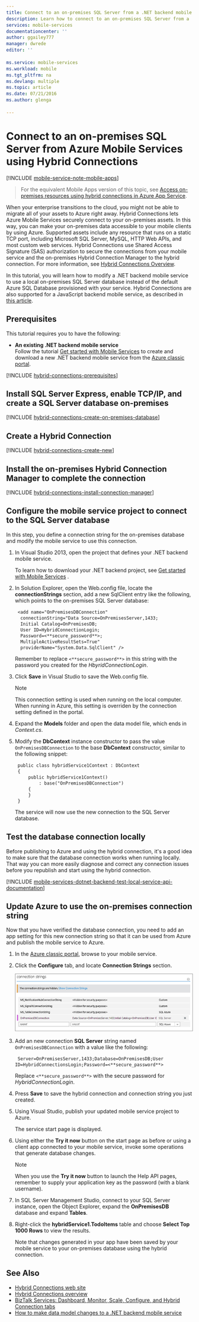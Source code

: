 ```yaml
---
title: Connect to an on-premises SQL Server from a .NET backend mobile service using Hybrid Connections |  Azure Mobile Services
description: Learn how to connect to an on-premises SQL Server from a .NET backend mobile service using Azure Hybrid Connections
services: mobile-services
documentationcenter: ''
author: ggailey777
manager: dwrede
editor: ''

ms.service: mobile-services
ms.workload: mobile
ms.tgt_pltfrm: na
ms.devlang: multiple
ms.topic: article
ms.date: 07/21/2016
ms.author: glenga

---
```

# Connect to an on-premises SQL Server from Azure Mobile Services using Hybrid Connections
[!INCLUDE [mobile-service-note-mobile-apps](../../includes/mobile-services-note-mobile-apps.md)]

> For the equivalent Mobile Apps version of this topic, see [Access on-premises resources using hybrid connections in Azure App Service](../app-service-web/web-sites-hybrid-connection-get-started.md).
> 
> 

When your enterprise transitions to the cloud, you might not be able to migrate all of your assets to Azure right away. Hybrid Connections lets Azure Mobile Services securely connect to your on-premises assets. In this way, you can make your on-premises data accessible to your mobile clients by using Azure. Supported assets include any resource that runs on a static TCP port, including Microsoft SQL Server, MySQL, HTTP Web APIs, and most custom web services. Hybrid Connections use Shared Access Signature (SAS) authorization to secure the connections from your mobile service and the on-premises Hybrid Connection Manager to the hybrid connection. For more information, see [Hybrid Connections Overview](../biztalk-services/integration-hybrid-connection-overview.md).

In this tutorial, you will learn how to modify a .NET backend mobile service to use a local on-premises SQL Server database instead of the default Azure SQL Database provisioned with your service. Hybrid Connections are also supported for a JavaScript backend mobile service, as described in [this article](http://blogs.msdn.com/b/azuremobile/archive/2014/05/12/connecting-to-an-external-database-with-node-js-backend-in-azure-mobile-services.aspx).

## Prerequisites
This tutorial requires you to have the following:

* **An existing .NET backend mobile service** <br/>Follow the tutorial [Get started with Mobile Services](mobile-services-dotnet-backend-windows-store-dotnet-get-started.md) to create and download a new .NET backend mobile service from the [Azure classic portal](http://manage.windowsazure.com).

[!INCLUDE [hybrid-connections-prerequisites](../../includes/hybrid-connections-prerequisites.md)]

## Install SQL Server Express, enable TCP/IP, and create a SQL Server database on-premises
[!INCLUDE [hybrid-connections-create-on-premises-database](../../includes/hybrid-connections-create-on-premises-database.md)]

## Create a Hybrid Connection
[!INCLUDE [hybrid-connections-create-new](../../includes/hybrid-connections-create-new.md)]

## Install the on-premises Hybrid Connection Manager to complete the connection
[!INCLUDE [hybrid-connections-install-connection-manager](../../includes/hybrid-connections-install-connection-manager.md)]

## Configure the mobile service project to connect to the SQL Server database
In this step, you define a connection string for the on-premises database and modify the mobile service to use this connection.

1. In Visual Studio 2013, open the project that defines your .NET backend mobile service.
   
    To learn how to download your .NET backend project, see [Get started with Mobile Services](mobile-services-dotnet-backend-windows-store-dotnet-get-started.md) .
2. In Solution Explorer, open the Web.config file, locate the **connectionStrings** section, add a new SqlClient entry like the following, which points to the on-premises SQL Server database:
   
        <add name="OnPremisesDBConnection"
         connectionString="Data Source=OnPremisesServer,1433;
         Initial Catalog=OnPremisesDB;
         User ID=HybridConnectionLogin;
         Password=<**secure_password**>;
         MultipleActiveResultSets=True"
         providerName="System.Data.SqlClient" />
   
    Remember to replace `<**secure_password**>` in this string with the password you created for the *HbyridConnectionLogin*.
3. Click **Save** in Visual Studio to save the Web.config file.
   
   > [!NOTE]
   > This connection setting is used when running on the local computer. When running in Azure, this setting is overriden by the connection setting defined in the portal.
   > 
4. Expand the **Models** folder and open the data model file, which ends in *Context.cs*.
5. Modify the **DbContext** instance constructor to pass the value `OnPremisesDBConnection` to the base **DbContext** constructor, similar to the following snippet:
   
        public class hybridService1Context : DbContext
        {
            public hybridService1Context()
                : base("OnPremisesDBConnection")
            {
            }
        }
   
    The service will now use the new connection to the SQL Server database.

## Test the database connection locally
Before publishing to Azure and using the hybrid connection, it's a good idea to make sure that the database connection works when running locally. That way you can more easily diagnose and correct any connection issues before you republish and start using the hybrid connection.

[!INCLUDE [mobile-services-dotnet-backend-test-local-service-api-documentation](../../includes/mobile-services-dotnet-backend-test-local-service-api-documentation.md)]

## Update Azure to use the on-premises connection string
Now that you have verified the database connection, you need to add an app setting for this new connection string so that it can be used from Azure and publish the mobile service to Azure.

1. In the [Azure classic portal](http://manage.windowsazure.com), browse to your mobile service.
2. Click the **Configure** tab, and locate **Connection Strings** section.
   
    ![Connection string for on-premises database](./media/mobile-services-dotnet-backend-hybrid-connections-get-started/11.png)
3. Add an new connection **SQL Server** string named `OnPremisesDBConnection` with a value like the following:
   
        Server=OnPremisesServer,1433;Database=OnPremisesDB;User ID=HybridConnectionsLogin;Password=<**secure_password**>

    Replace `<**secure_password**>` with the secure password for *HybridConnectionLogin*.

1. Press **Save** to save the hybrid connection and connection string you just created.
2. Using Visual Studio, publish your updated mobile service project to Azure.
   
    The service start page is displayed.
3. Using either the **Try it now** button on the start page as before or using a client app connected to your mobile service, invoke some operations that generate database changes.
   
   > [!NOTE]
   > When you use the **Try it now** button to launch the Help API pages, remember to supply your application key as the password (with a blank username).
   > 
4. In SQL Server Management Studio, connect to your SQL Server instance, open the Object Explorer, expand the **OnPremisesDB** database and expand **Tables**.
5. Right-click the **hybridService1.TodoItems** table and choose **Select Top 1000 Rows** to view the results.
   
    Note that changes generated in your app have been saved by your mobile service to your on-premises database using the hybrid connection.

## See Also
* [Hybrid Connections web site](https://azure.microsoft.com/services/biztalk-services/)
* [Hybrid Connections overview](../biztalk-services/integration-hybrid-connection-overview.md)
* [BizTalk Services: Dashboard, Monitor, Scale, Configure, and Hybrid Connection tabs](../biztalk-services/biztalk-dashboard-monitor-scale-tabs.md)
* [How to make data model changes to a .NET backend mobile service](mobile-services-dotnet-backend-how-to-use-code-first-migrations.md)

<!-- IMAGES -->


<!-- Links -->
[Azure classic portal]: http://manage.windowsazure.com
[Get started with Mobile Services]: mobile-services-dotnet-backend-windows-store-dotnet-get-started.md
